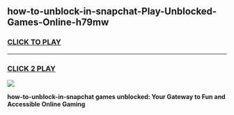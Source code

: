 
## how-to-unblock-in-snapchat-Play-Unblocked-Games-Online-h79mw
<h3>
<a href="https://premium76.site?title=how-to-unblock-in-snapchat&ref=25A">CLICK TO PLAY</a></h3>
<hr>

<h3>
<a href="https://premium76.site?title=how-to-unblock-in-snapchat&ref=25A">CLICK 2 PLAY</a>
  
</h3>

<a href="https://premium76.site?title=how-to-unblock-in-snapchat&ref=25A"><img src="https://clearcache.store/games.png"></a>


**how-to-unblock-in-snapchat games unblocked: Your Gateway to Fun and Accessible Online Gaming**
